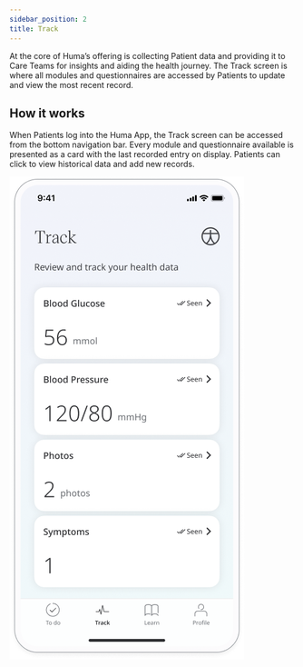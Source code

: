 ```yaml
---
sidebar_position: 2
title: Track
---
```


At the core of Huma’s offering is collecting Patient data and providing it to Care Teams for insights and aiding the health journey. The Track screen is where all modules and questionnaires are accessed by Patients to update and view the most recent record.

## How it works

When Patients log into the Huma App, the Track screen can be accessed from the bottom navigation bar. Every module and questionnaire available is presented as a card with the last recorded entry on display. Patients can click to view historical data and add new records.

![Track in Huma App](./assets/track.png)